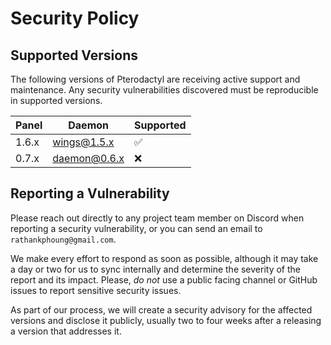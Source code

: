 # Security Policy

## Supported Versions
The following versions of Pterodactyl are receiving active support and maintenance. Any security vulnerabilities discovered must be reproducible in supported versions.

| Panel | Daemon       | Supported          |
| ----- | ------------ | ------------------ |
| 1.6.x | wings@1.5.x  | :white_check_mark: |
| 0.7.x | daemon@0.6.x | :x: |


## Reporting a Vulnerability

Please reach out directly to any project team member on Discord when reporting a security vulnerability, or you can send an email to `rathankphoung@gmail.com`.

We make every effort to respond as soon as possible, although it may take a day or two for us to sync internally and determine the severity of the report and its impact. Please, _do not_ use a public facing channel or GitHub issues to report sensitive security issues.

As part of our process, we will create a security advisory for the affected versions and disclose it publicly, usually two to four weeks after a releasing a version that addresses it.
